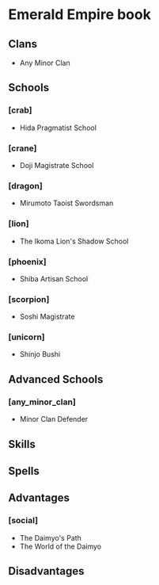 
Emerald Empire book
===================

Clans
-----
* Any Minor Clan

Schools
-------

### [crab]
* Hida Pragmatist School

### [crane]
* Doji Magistrate School

### [dragon]
* Mirumoto Taoist Swordsman

### [lion]
* The Ikoma Lion's Shadow School

### [phoenix]
* Shiba Artisan School

### [scorpion]
* Soshi Magistrate

### [unicorn]
* Shinjo Bushi

Advanced Schools
----------------

### [any_minor_clan]
* Minor Clan Defender

Skills
------

Spells
------

Advantages
----------

### [social]
* The Daimyo's Path 
* The World of the Daimyo

Disadvantages
-------------
